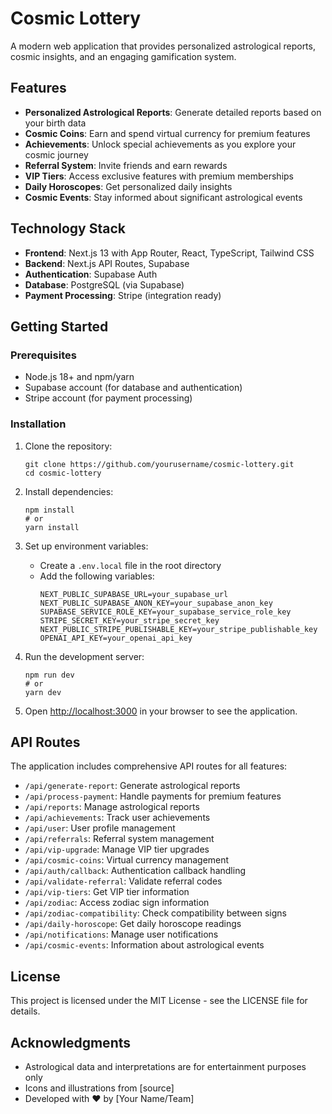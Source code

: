 # Cosmic Lottery

A modern web application that provides personalized astrological reports, cosmic insights, and an engaging gamification system.

## Features

- **Personalized Astrological Reports**: Generate detailed reports based on your birth data
- **Cosmic Coins**: Earn and spend virtual currency for premium features
- **Achievements**: Unlock special achievements as you explore your cosmic journey
- **Referral System**: Invite friends and earn rewards
- **VIP Tiers**: Access exclusive features with premium memberships
- **Daily Horoscopes**: Get personalized daily insights
- **Cosmic Events**: Stay informed about significant astrological events

## Technology Stack

- **Frontend**: Next.js 13 with App Router, React, TypeScript, Tailwind CSS
- **Backend**: Next.js API Routes, Supabase
- **Authentication**: Supabase Auth
- **Database**: PostgreSQL (via Supabase)
- **Payment Processing**: Stripe (integration ready)

## Getting Started

### Prerequisites

- Node.js 18+ and npm/yarn
- Supabase account (for database and authentication)
- Stripe account (for payment processing)

### Installation

1. Clone the repository:
   ```
   git clone https://github.com/yourusername/cosmic-lottery.git
   cd cosmic-lottery
   ```

2. Install dependencies:
   ```
   npm install
   # or
   yarn install
   ```

3. Set up environment variables:
   - Create a `.env.local` file in the root directory
   - Add the following variables:
     ```
     NEXT_PUBLIC_SUPABASE_URL=your_supabase_url
     NEXT_PUBLIC_SUPABASE_ANON_KEY=your_supabase_anon_key
     SUPABASE_SERVICE_ROLE_KEY=your_supabase_service_role_key
     STRIPE_SECRET_KEY=your_stripe_secret_key
     NEXT_PUBLIC_STRIPE_PUBLISHABLE_KEY=your_stripe_publishable_key
     OPENAI_API_KEY=your_openai_api_key
     ```

4. Run the development server:
   ```
   npm run dev
   # or
   yarn dev
   ```

5. Open [http://localhost:3000](http://localhost:3000) in your browser to see the application.

## API Routes

The application includes comprehensive API routes for all features:

- `/api/generate-report`: Generate astrological reports
- `/api/process-payment`: Handle payments for premium features
- `/api/reports`: Manage astrological reports
- `/api/achievements`: Track user achievements
- `/api/user`: User profile management
- `/api/referrals`: Referral system management
- `/api/vip-upgrade`: Manage VIP tier upgrades
- `/api/cosmic-coins`: Virtual currency management
- `/api/auth/callback`: Authentication callback handling
- `/api/validate-referral`: Validate referral codes
- `/api/vip-tiers`: Get VIP tier information
- `/api/zodiac`: Access zodiac sign information
- `/api/zodiac-compatibility`: Check compatibility between signs
- `/api/daily-horoscope`: Get daily horoscope readings
- `/api/notifications`: Manage user notifications
- `/api/cosmic-events`: Information about astrological events

## License

This project is licensed under the MIT License - see the LICENSE file for details.

## Acknowledgments

- Astrological data and interpretations are for entertainment purposes only
- Icons and illustrations from [source]
- Developed with ❤️ by [Your Name/Team]

